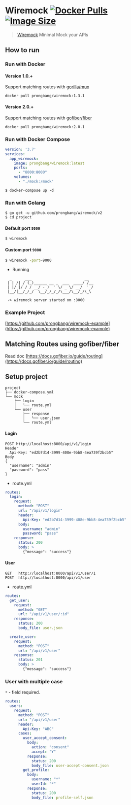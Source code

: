 # Wiremock [![Docker Pulls](https://img.shields.io/docker/pulls/prongbang/wiremock.svg)](https://hub.docker.com/r/prongbang/wiremock/) [![Image Size](https://img.shields.io/docker/image-size/prongbang/wiremock.svg)](https://hub.docker.com/r/prongbang/wiremock/)

> [Wiremock](https://hub.docker.com/r/prongbang/wiremock) Minimal Mock your APIs 

## How to run

### Run with Docker

#### Version 1.0.+

Support matching routes with [gorilla/mux](https://github.com/gorilla/mux#matching-routes)

```shell
docker pull prongbang/wiremock:1.3.1
```

#### Version 2.0.+

Support matching routes with [gofiber/fiber](https://docs.gofiber.io/guide/routing)

```shell
docker pull prongbang/wiremock:2.0.1
```

### Run with Docker Compose

```yaml
version: '3.7'
services:
  app_wiremock:
    image: prongbang/wiremock:latest
    ports:
      - "8000:8000"
    volumes:
      - "./mock:/mock"
```

```
$ docker-compose up -d
```

### Run with Golang

```shell script
$ go get -u github.com/prongbang/wiremock/v2
$ cd project
```

#### Default port `8000`

```bash
$ wiremock
```

#### Custom port `9000`

```bash
$ wiremock -port=9000
```

- Running

```shell script
  _      ___                        __  
 | | /| / (_)______ __ _  ___  ____/ /__
 | |/ |/ / / __/ -_)  ' \/ _ \/ __/  '_/
 |__/|__/_/_/  \__/_/_/_/\___/\__/_/\_\

 -> wiremock server started on :8000
```

### Example Project

[https://github.com/prongbang/wiremock-example](https://github.com/prongbang/wiremock-example)

## Matching Routes using gofiber/fiber

Read doc [https://docs.gofiber.io/guide/routing](https://docs.gofiber.io/guide/routing)

## Setup project

```shell script
project
├── docker-compose.yml
└── mock
    ├── login
    │   └── route.yml
    └── user
        ├── response
        │   └── user.json
        └── route.yml
```

#### Login

```shell script
POST http://localhost:8000/api/v1/login
Header
  Api-Key: "ed2b7d14-3999-408e-9bb8-4ea739f2bcb5"
Body
{
  "username": "admin"
  "password": "pass"
}
```

- route.yml

```yaml
routes:
  login:
    request:
      method: "POST"
      url: "/api/v1/login"
      header:
        Api-Key: "ed2b7d14-3999-408e-9bb8-4ea739f2bcb5"
      body:
        username: "admin"
        password: "pass"
    response:
      status: 200
      body: >
        {"message": "success"}
```

#### User

```shell script
GET   http://localhost:8000/api/v1/user/1
POST  http://localhost:8000/api/v1/user
```

- route.yml

```yaml
routes:
  get_user:
    request:
      method: "GET"
      url: "/api/v1/user/:id"
    response:
      status: 200
      body_file: user.json

  create_user:
    request:
      method: "POST"
      url: "/api/v1/user"
    response:
      status: 201
      body: >
        {"message": "success"}
```

### User with multiple case

```*``` - field required.

```yaml
routes:
  users:
    request:
      method: "POST"
      url: "/api/v1/user"
      header:
        Api-Key: "ABC"
      cases:
        user_accept_consent:
          body:
            action: "consent"
            accept: "Y"
          response:
            status: 200
            body_file: user-accept-consent.json
        get_profile:
          body:
            username: "*"
            userId: "*"
          response:
            status: 200
            body_file: profile-self.json
```